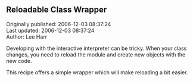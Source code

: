 ## Reloadable Class Wrapper  
Originally published: 2006-12-03 08:37:24  
Last updated: 2006-12-03 08:37:24  
Author: Lee Harr  
  
Developing with the interactive interpreter can be tricky. When your class changes, you need to reload the module and create new objects with the new code.

This recipe offers a simple wrapper which will make reloading a bit easier.